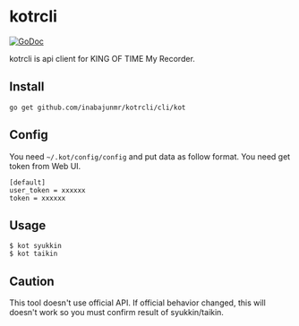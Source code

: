 # kotrcli

[![GoDoc](https://godoc.org/github.com/inabajunmr/kotrcli/github?status.svg)](https://godoc.org/github.com/inabajunmr/kotrcli)

kotrcli is api client for KING OF TIME My Recorder.

## Install
```
go get github.com/inabajunmr/kotrcli/cli/kot
```

## Config
You need `~/.kot/config/config` and put data as follow format. You need get token from Web UI.

```
[default]
user_token = xxxxxx
token = xxxxxx
```

## Usage
```
$ kot syukkin
$ kot taikin
```

## Caution
This tool doesn't use official API.
If official behavior changed, this will doesn't work so you must confirm result of syukkin/taikin.
